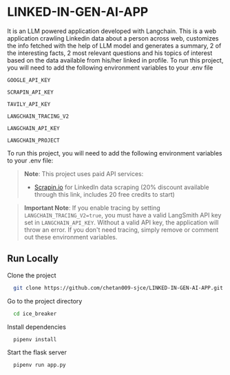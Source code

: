 # LINKED-IN-GEN-AI-APP
It is an LLM powered application developed with Langchain.
This is a web application crawling Linkedin data about a person across web, customizes the info fetched with the help of LLM model and generates a summary, 2 of the interesting facts, 2 most relevant questions and his topics of interest based on the data available from his/her linked in profile.
To run this project, you will need to add the following environment variables to your .env file

`GOOGLE_API_KEY`

`SCRAPIN_API_KEY` 

`TAVILY_API_KEY`

`LANGCHAIN_TRACING_V2`  

`LANGCHAIN_API_KEY` 

`LANGCHAIN_PROJECT` 


To run this project, you will need to add the following environment variables to your .env file:

> **Note**: This project uses paid API services:
> - [Scrapin.io](https://www.scrapin.io/?utm_campaign=influencer&utm_source=github&utm_medium=social&utm_content=edenmarco) for LinkedIn data scraping (20% discount available through this link, includes 20 free credits to start)


> **Important Note**: If you enable tracing by setting `LANGCHAIN_TRACING_V2=true`, you must have a valid LangSmith API key set in `LANGCHAIN_API_KEY`. Without a valid API key, the application will throw an error. If you don't need tracing, simply remove or comment out these environment variables.
## Run Locally

Clone the project

```bash
  git clone https://github.com/chetan009-sjce/LINKED-IN-GEN-AI-APP.git
```

Go to the project directory

```bash
  cd ice_breaker
```

Install dependencies

```bash
  pipenv install
```

Start the flask server

```bash
  pipenv run app.py
```


